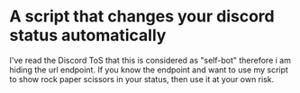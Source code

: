 # A script that changes your discord status automatically

I've read the Discord ToS that this is considered as "self-bot" therefore i am hiding the url endpoint. 
If you know the endpoint and want to use my script to show rock paper scissors in your status, then use it at your own risk.
